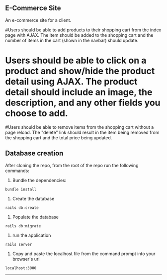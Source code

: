 ## E-Commerce Site

An e-commerce site for a client.


#Users should be able to add products to their shopping cart from the index page with AJAX. The item should be added to the shopping cart and the number of items in the cart (shown in the navbar) should update.

# Users should be able to click on a product and show/hide the product detail using AJAX. The product detail should include an image, the description, and any other fields you choose to add.

#Users should be able to remove items from the shopping cart without a page reload. The "delete" link should result in the item being removed from the shopping cart and the total price being updated.


## Database creation
After cloning the repo, from the root of the repo run the following commands:
1. Bundle the dependencies:
```
bundle install
```
1. Create the database
```
rails db:create
```
1. Populate the database
```
rails db:migrate
```
1. run the application
```
rails server
```
1. Copy and paste the localhost file from the command prompt into your browser's url
```
localhost:3000
```
<hr/>
